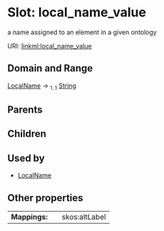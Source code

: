 
# Slot: local_name_value

a name assigned to an element in a given ontology

URI: [linkml:local_name_value](https://w3id.org/linkml/local_name_value)


## Domain and Range

[LocalName](LocalName.md) &#8594;  <sub>1..1</sub> [String](types/String.md)

## Parents


## Children


## Used by

 * [LocalName](LocalName.md)

## Other properties

|  |  |  |
| --- | --- | --- |
| **Mappings:** | | skos:altLabel |